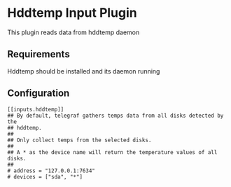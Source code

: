 # Hddtemp Input Plugin

This plugin reads data from hddtemp daemon

## Requirements

Hddtemp should be installed and its daemon running

## Configuration

```
[[inputs.hddtemp]]
## By default, telegraf gathers temps data from all disks detected by the
## hddtemp.
##
## Only collect temps from the selected disks.
##
## A * as the device name will return the temperature values of all disks.
##
# address = "127.0.0.1:7634"
# devices = ["sda", "*"]
```
